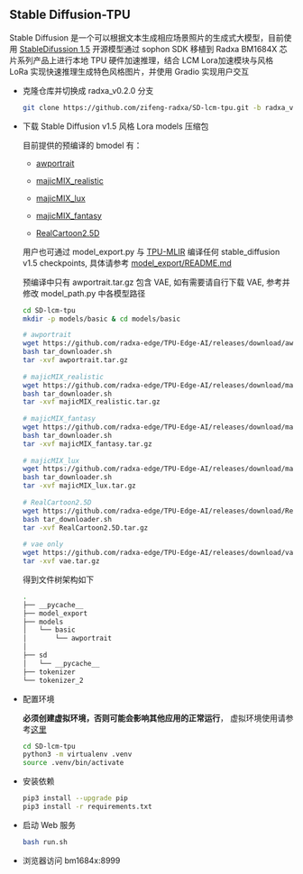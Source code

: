 ## Stable Diffusion-TPU 

Stable Diffusion 是一个可以根据文本生成相应场景照片的生成式大模型，目前使用 [StableDifussion 1.5](https://huggingface.co/runwayml/stable-diffusion-v1-5) 
开源模型通过 sophon SDK 移植到 Radxa BM1684X 芯片系列产品上进行本地 TPU 硬件加速推理，结合 LCM Lora加速模块与风格 LoRa 实现快速推理生成特色风格图片，并使用 Gradio 实现用户交互


- 克隆仓库并切换成 radxa_v0.2.0 分支

    ```bash
    git clone https://github.com/zifeng-radxa/SD-lcm-tpu.git -b radxa_v0.2.0
    ```
    
- 下载 Stable Diffusion v1.5 风格 Lora models 压缩包
  
    目前提供的预编译的 bmodel 有：
    
    - [awportrait](https://civitai.com/models/61170/awportrait)
    
    - [majicMIX_realistic](https://civitai.com/models/43331/majicmix-realistic)
    
    - [majicMIX_lux](https://civitai.com/models/56967/majicmix-lux)
    
  - [majicMIX_fantasy](https://civitai.com/models/41865/majicmix-fantasy)
  
  - [RealCartoon2.5D](https://civitai.com/models/218376/realcartoon-25d)
  
  用户也可通过 model_export.py 与 [TPU-MLIR](TPU-MLIR) 编译任何 stable_diffusion v1.5 checkpoints, 具体请参考 [model_export/README.md](https://github.com/zifeng-radxa/SD-lcm-tpu/blob/radxa_v0.2.0/model_export/README.md)
  
  预编译中只有 awportrait.tar.gz 包含 VAE, 如有需要请自行下载 VAE, 参考并修改 model_path.py 中各模型路径
  
  ```bash 
  cd SD-lcm-tpu 
  mkdir -p models/basic & cd models/basic
  
  # awportrait
  wget https://github.com/radxa-edge/TPU-Edge-AI/releases/download/awportrait/tar_downloader.sh
  bash tar_downloader.sh
  tar -xvf awportrait.tar.gz
    
  # majicMIX_realistic
  wget https://github.com/radxa-edge/TPU-Edge-AI/releases/download/majicMIX_realistic/tar_downloader.sh
  bash tar_downloader.sh
  tar -xvf majicMIX_realistic.tar.gz
    
  # majicMIX_fantasy
  wget https://github.com/radxa-edge/TPU-Edge-AI/releases/download/majicMIX_fantasy/tar_downloader.sh
  bash tar_downloader.sh
  tar -xvf majicMIX_fantasy.tar.gz
    
  # majicMIX_lux
  wget https://github.com/radxa-edge/TPU-Edge-AI/releases/download/majicMIX_lux/tar_downloader.sh
  bash tar_downloader.sh
  tar -xvf majicMIX_lux.tar.gz
    
  # RealCartoon2.5D
  wget https://github.com/radxa-edge/TPU-Edge-AI/releases/download/RealCartoon2.5D/tar_downloader.sh
  bash tar_downloader.sh
  tar -xvf RealCartoon2.5D.tar.gz
    
  # vae only
  wget https://github.com/radxa-edge/TPU-Edge-AI/releases/download/vae/vae.tar.gz
  tar -xvf vae.tar.gz
  ```
  
    得到文件树架构如下
  
    ```bash
    .
    ├── __pycache__
    ├── model_export
    ├── models
    │   └── basic
    │       └── awportrait
    │      
    ├── sd
    │   └── __pycache__
    ├── tokenizer
    └── tokenizer_2
    ```
  
- 配置环境 

  **必须创建虚拟环境，否则可能会影响其他应用的正常运行**， 虚拟环境使用请参考[这里](虚拟环境使用.md)

    ```bash
    cd SD-lcm-tpu
    python3 -m virtualenv .venv 
    source .venv/bin/activate
    ```

- 安装依赖

    ```bash
    pip3 install --upgrade pip
    pip3 install -r requirements.txt
    ```
    
- 启动 Web 服务
    ```bash
    bash run.sh
    ```

- 浏览器访问 bm1684x:8999
